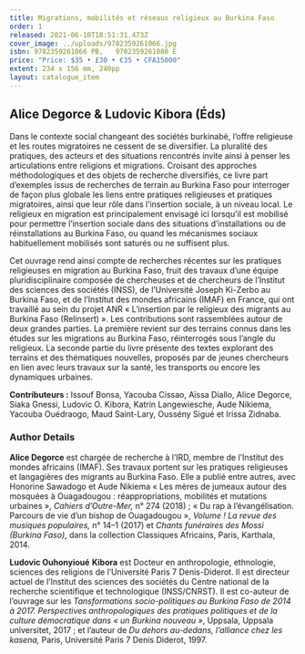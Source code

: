 ```yaml
---
title: Migrations, mobilités et réseaux religieux au Burkina Faso
order: 1
released: 2021-06-10T18:51:31.473Z
cover_image: ../uploads/9782359261066.jpg
isbn: 9782359261066 PB,   9782359261080 E
price: "Price: $35 • £30 • €35 • CFA15000"
extent: 234 x 156 mm, 240pp
layout: catalogue_item
---
```

## Alice Degorce & Ludovic Kibora (Éds)

Dans le contexte social changeant des sociétés burkinabè, l’offre religieuse et les routes migratoires ne cessent de se diversifier. La pluralité des pratiques, des acteurs et des situations rencontrés invite ainsi à penser les articulations entre religions et migrations. Croisant des approches méthodologiques et des objets de recherche diversifiés, ce livre part d’exemples issus de recherches de terrain au Burkina Faso pour interroger de façon plus globale les liens entre pratiques religieuses et pratiques migratoires, ainsi que leur rôle dans l’insertion sociale, à un niveau local. Le religieux en migration est principalement envisagé ici lorsqu’il est mobilisé pour permettre l’insertion sociale dans des situations d’installations ou de réinstallations au Burkina Faso, ou quand les mécanismes sociaux habituellement mobilisés sont saturés ou ne suffisent plus.

Cet ouvrage rend ainsi compte de recherches récentes sur les pratiques religieuses en migration au Burkina Faso, fruit des travaux d’une équipe pluridisciplinaire composée de chercheuses et de chercheurs de l’Institut des sciences des sociétés (INSS), de l’Université Joseph Ki-Zerbo au Burkina Faso, et de l’Institut des mondes africains (IMAF) en France, qui ont travaillé au sein du projet ANR « L’insertion par le religieux des migrants au Burkina Faso (Relinsert) ». Les contributions sont rassemblées autour de deux grandes parties. La première revient sur des terrains connus dans les études sur les migrations au Burkina Faso, réinterrogés sous l’angle du religieux. La seconde partie du livre présente des textes explorant des terrains et des thématiques nouvelles, proposés par de jeunes chercheurs en lien avec leurs travaux sur la santé, les transports ou encore les dynamiques urbaines.

**Contributeurs :** Issouf Bonsa, Yacouba Cissao, Aïssa Diallo, Alice Degorce, Siaka Gnessi, Ludovic O. Kibora, Katrin Langewiesche, Aude Nikiema, Yacouba Ouédraogo, Maud Saint-Lary, Oussény Sigué et Irissa Zidnaba.

### Author Details

**Alice Degorce** est chargée de recherche à l’IRD, membre de l’Institut des mondes africains (IMAF). Ses travaux portent sur les pratiques religieuses et langagières des migrants au Burkina Faso. Elle a publié entre autres, avec Honorine Sawadogo et Aude Nikiema « Les mères de jumeaux autour des mosquées à Ouagadougou : réappropriations, mobilités et mutations urbaines », _Cahiers d’Outre-Mer,_ n° 274 (2018) ; « Du rap à l’évangélisation. Parcours de vie d’un bishop de Ouagadougou », _Volume ! La revue des musiques populaires,_ n° 14–1 (2017) et _Chants funéraires des Mossi (Burkina Faso)_, dans la collection Classiques Africains, Paris, Karthala, 2014.

**Ludovic Ouhonyioué** **Kibora** est Docteur en anthropologie, ethnologie, sciences des religions de l’Université Paris 7 Denis-Diderot. Il est directeur actuel de l’Institut des sciences des sociétés du Centre national de la recherche scientifique et technologique (INSS/CNRST). Il est co-auteur de l’ouvrage sur les _Tansformations socio-politiques au Burkina Faso de 2014 à 2017._ _Perspectives anthropologiques des pratiques politiques et de la culture démocratique dans « un Burkina nouveau »_, Uppsala, Uppsala universitet, 2017 ; et l’auteur de _Du dehors au-dedans, l’alliance chez les kasena,_ Paris, Université Paris 7 Denis Diderot, 1997.